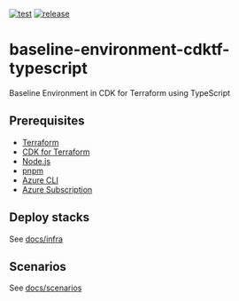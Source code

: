 [![test](https://github.com/ks6088ts-labs/baseline-environment-cdktf-typescript/actions/workflows/test.yaml/badge.svg?branch=main)](https://github.com/ks6088ts-labs/baseline-environment-cdktf-typescript/actions/workflows/test.yaml?query=branch%3Amain)
[![release](https://github.com/ks6088ts-labs/baseline-environment-cdktf-typescript/actions/workflows/release.yaml/badge.svg)](https://github.com/ks6088ts-labs/baseline-environment-cdktf-typescript/actions/workflows/release.yaml)

# baseline-environment-cdktf-typescript

Baseline Environment in CDK for Terraform using TypeScript

## Prerequisites

- [Terraform](https://developer.hashicorp.com/terraform/install)
- [CDK for Terraform](https://developer.hashicorp.com/terraform/cdktf)
- [Node.js](https://nodejs.org/en/download/)
- [pnpm](https://pnpm.io/installation)
- [Azure CLI](https://learn.microsoft.com/en-us/cli/azure/install-azure-cli)
- [Azure Subscription](https://azure.microsoft.com/en-us)

## Deploy stacks

See [docs/infra](./docs/infra/)

## Scenarios

See [docs/scenarios](./docs/scenarios/)
